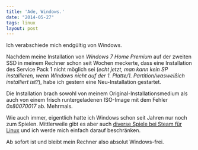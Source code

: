 ```yaml
---
title: 'Ade, Windows.'
date: "2014-05-27"
tags: linux
layout: post
---
```

Ich verabschiede mich endgültig von Windows.

Nachdem meine Installation von *Windows 7 Home Premium* auf der zweiten SSD in meinem Rechner schon seit Wochen meckerte, dass eine Installation des Service Pack 1 nicht möglich sei (*echt jetzt, man kann kein SP installieren, wenn Windows nicht auf der 1. Platte/1. Partition/wasweißich installiert ist?*), habe ich gestern eine Neu-Installation gestartet.

Die Installation brach sowohl von meinem Original-Installationsmedium als auch von einem frisch runtergeladenen ISO-Image mit dem Fehler *0x80070017* ab. Mehrmals.

Wie auch immer, eigentlich hatte ich Windows schon seit Jahren nur noch zum Spielen. Mittlerweile gibt es aber auch [diverse Spiele bei Steam für Linux][0] und ich werde mich einfach darauf beschränken.

Ab sofort ist und bleibt mein Rechner also absolut Windows-frei.


[0]: http://store.steampowered.com/browse/linux/

